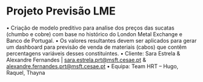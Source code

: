 # Projeto Previsão LME 
• Criação de modelo preditivo para analise dos preços das sucatas (chumbo e cobre) com base no histórico do London Metal Exchange e Banco de Portugal. 
• Os valores resultantes devem ser aplicados para gerar um dashboard para previsão de venda de materiais (cabos) que contêm percentagens variáveis desses constituintes. 
• Cliente: Sara Estrela & Alexandre Fernandes | sara.estrela.prt@msft.cesae.pt & alexandre.fernandes.prt@msft.cesae.pt
• Equipa: Team HRT – Hugo, Raquel, Thayna
